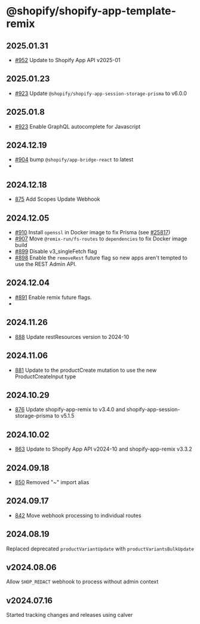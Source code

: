 # @shopify/shopify-app-template-remix

## 2025.01.31

- [#952](https://github.com/Shopify/shopify-app-template-remix/pull/952) Update
  to Shopify App API v2025-01

## 2025.01.23

- [#923](https://github.com/Shopify/shopify-app-template-remix/pull/923) Update
  `@shopify/shopify-app-session-storage-prisma` to v6.0.0

## 2025.01.8

- [#923](https://github.com/Shopify/shopify-app-template-remix/pull/923) Enable
  GraphQL autocomplete for Javascript

## 2024.12.19

- [#904](https://github.com/Shopify/shopify-app-template-remix/pull/904) bump
  `@shopify/app-bridge-react` to latest
-

## 2024.12.18

- [875](https://github.com/Shopify/shopify-app-template-remix/pull/875) Add
  Scopes Update Webhook

## 2024.12.05

- [#910](https://github.com/Shopify/shopify-app-template-remix/pull/910) Install
  `openssl` in Docker image to fix Prisma (see
  [#25817](https://github.com/prisma/prisma/issues/25817#issuecomment-2538544254))
- [#907](https://github.com/Shopify/shopify-app-template-remix/pull/907) Move
  `@remix-run/fs-routes` to `dependencies` to fix Docker image build
- [#899](https://github.com/Shopify/shopify-app-template-remix/pull/899) Disable
  v3_singleFetch flag
- [#898](https://github.com/Shopify/shopify-app-template-remix/pull/898) Enable
  the `removeRest` future flag so new apps aren't tempted to use the REST Admin
  API.

## 2024.12.04

- [#891](https://github.com/Shopify/shopify-app-template-remix/pull/891) Enable
  remix future flags.
-

## 2024.11.26

- [888](https://github.com/Shopify/shopify-app-template-remix/pull/888) Update
  restResources version to 2024-10

## 2024.11.06

- [881](https://github.com/Shopify/shopify-app-template-remix/pull/881) Update
  to the productCreate mutation to use the new ProductCreateInput type

## 2024.10.29

- [876](https://github.com/Shopify/shopify-app-template-remix/pull/876) Update
  shopify-app-remix to v3.4.0 and shopify-app-session-storage-prisma to v5.1.5

## 2024.10.02

- [863](https://github.com/Shopify/shopify-app-template-remix/pull/863) Update
  to Shopify App API v2024-10 and shopify-app-remix v3.3.2

## 2024.09.18

- [850](https://github.com/Shopify/shopify-app-template-remix/pull/850) Removed
  "~" import alias

## 2024.09.17

- [842](https://github.com/Shopify/shopify-app-template-remix/pull/842) Move
  webhook processing to individual routes

## 2024.08.19

Replaced deprecated `productVariantUpdate` with `productVariantsBulkUpdate`

## v2024.08.06

Allow `SHOP_REDACT` webhook to process without admin context

## v2024.07.16

Started tracking changes and releases using calver
